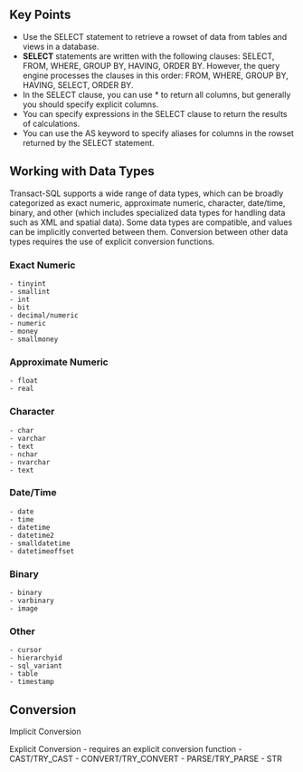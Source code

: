 ## Key Points
- Use the SELECT statement to retrieve a rowset of data from tables and views in a database.
- **SELECT** statements are written with the following clauses: SELECT, FROM, WHERE, GROUP BY, HAVING, ORDER BY. However, the query engine processes the   clauses in this order: FROM, WHERE, GROUP BY, HAVING, SELECT, ORDER BY.
- In the SELECT clause, you can use * to return all columns, but generally you should specify explicit columns.
- You can specify expressions in the SELECT clause to return the results of calculations.
- You can use the AS keyword to specify aliases for columns in the rowset returned by the SELECT statement.

## Working with Data Types

Transact-SQL supports a wide range of data types, which can be broadly categorized as exact numeric, approximate numeric, character, date/time, binary, and other (which includes specialized data types for handling data such as XML and spatial data).
Some data types are compatible, and values can be implicitly converted between them. Conversion between other data types requires the use of explicit conversion functions.


### Exact Numeric
    - tinyint
    - smallint
    - int
    - bit
    - decimal/numeric
    - numeric
    - money
    - smallmoney
### Approximate Numeric
    - float
    - real
### Character
    - char
    - varchar
    - text
    - nchar
    - nvarchar
    - text
### Date/Time
    - date
    - time
    - datetime
    - datetime2
    - smalldatetime
    - datetimeoffset
### Binary
    - binary
    - varbinary
    - image
### Other
    - cursor
    - hierarchyid
    - sql_variant
    - table
    - timestamp
## Conversion
Implicit Conversion

Explicit Conversion - requires an explicit conversion function
    - CAST/TRY_CAST
    - CONVERT/TRY_CONVERT
    - PARSE/TRY_PARSE
    - STR
